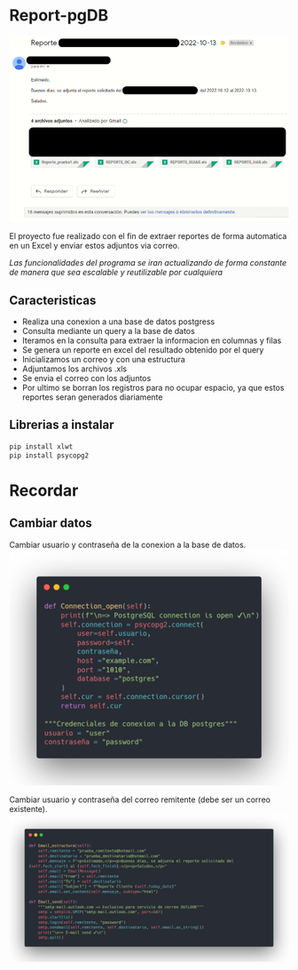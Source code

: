 # Report-pgDB

![](img/Correo_img.png)

El proyecto fue realizado con el fin de extraer reportes de forma automatica en un Excel y enviar estos adjuntos via correo.

*Las funcionalidades del programa se iran actualizando de forma constante de manera que sea escalable y reutilizable por cualquiera*

## Caracteristicas

- Realiza una conexion a una base de datos postgress
- Consulta mediante un query a la base de datos
- Iteramos en la consulta para extraer la informacion en columnas y filas
- Se genera un reporte en excel del resultado obtenido por el query
- Inicializamos un correo y con una estructura
- Adjuntamos los archivos .xls
- Se envia el correo con los adjuntos
- Por ultimo se borran los registros para no ocupar espacio, ya que estos reportes seran generados diariamente

## Librerias a instalar

```shell
pip install xlwt
pip install psycopg2
```

# Recordar

## Cambiar datos

Cambiar usuario y contraseña de la conexion a la base de datos.
![](img/user_pass_DB.png)

Cambiar usuario y contraseña del correo remitente (debe ser un correo existente).
![](img/user_pass_email.png)
